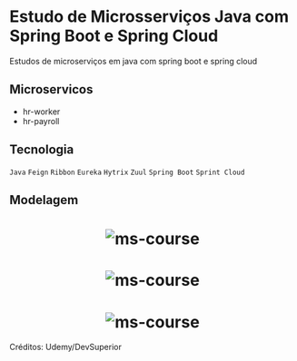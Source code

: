 # Estudo de Microsserviços Java com Spring Boot e Spring Cloud

Estudos de microserviços em java com spring boot e spring cloud

## Microservicos
- hr-worker
- hr-payroll

## Tecnologia

`Java` `Feign` `Ribbon` `Eureka` `Hytrix` `Zuul` `Spring Boot` `Sprint Cloud`

## Modelagem

<h1 align="center">
    <img alt="ms-course" title="#Project" src="https://github.com/carlosjunior1983/ms-course/blob/main/img/projeto.PNG"  /><br>
</h1>


<h1 align="center">
    <img alt="ms-course" title="#Model" src="https://github.com/carlosjunior1983/ms-course/blob/main/img/ModeloProj.PNG"  /><br>
</h1>


<h1 align="center">
    <img alt="ms-course" title="#Security" src="https://github.com/carlosjunior1983/ms-course/blob/main/img/Security.PNG"  /><br>
</h1>


 

Créditos: Udemy/DevSuperior
